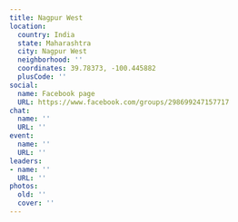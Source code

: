 ```yaml
---
title: Nagpur West
location:
  country: India
  state: Maharashtra
  city: Nagpur West
  neighborhood: ''
  coordinates: 39.78373, -100.445882
  plusCode: ''
social:
  name: Facebook page
  URL: https://www.facebook.com/groups/298699247157717
chat:
  name: ''
  URL: ''
event:
  name: ''
  URL: ''
leaders:
- name: ''
  URL: ''
photos:
  old: ''
  cover: ''
---
```

